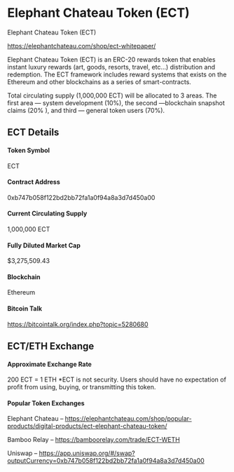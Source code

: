 # Elephant Chateau Token (ECT)

Elephant Chateau Token (ECT)

https://elephantchateau.com/shop/ect-whitepaper/


Elephant Chateau Token (ECT) is an ERC-20 rewards token that enables instant luxury rewards (art, goods, resorts, travel, etc…) distribution and redemption. The ECT framework includes reward systems that exists on the Ethereum and other blockchains as a series of smart-contracts.

Total circulating supply (1,000,000 ECT) will be allocated to 3 areas. The first area — system development (10%), the second —blockchain snapshot claims (20% ), and third — general token users (70%).



## ECT Details

#### Token Symbol
ECT

#### Contract Address
0xb747b058f122bd2bb72fa1a0f94a8a3d7d450a00

#### Current Circulating Supply
1,000,000 ECT

#### Fully Diluted Market Cap
$3,275,509.43

#### Blockchain
Ethereum

#### Bitcoin Talk
https://bitcointalk.org/index.php?topic=5280680



## ECT/ETH Exchange

#### Approximate Exchange Rate
200 ECT = 1 ETH
*ECT is not security. Users should have no expectation of profit from using, buying, or transmitting this token.

#### Popular Token Exchanges
Elephant Chateau – https://elephantchateau.com/shop/popular-products/digital-products/ect-elephant-chateau-token/

Bamboo Relay – https://bamboorelay.com/trade/ECT-WETH

Uniswap – https://app.uniswap.org/#/swap?outputCurrency=0xb747b058f122bd2bb72fa1a0f94a8a3d7d450a00
